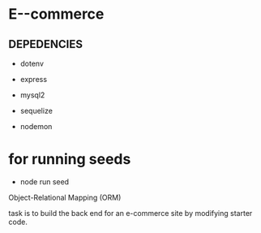 # E--commerce

## DEPEDENCIES

*  dotenv

*  express


*  mysql2

*  sequelize

* nodemon

# for  running seeds 

* node run seed 


Object-Relational Mapping (ORM)

task is to build the back end for an e-commerce site by modifying starter code.